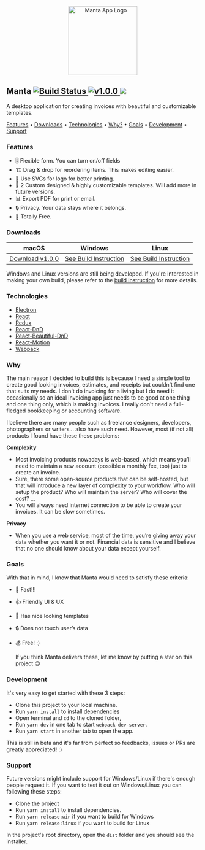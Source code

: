 <p align="center">
  <img src="https://d26dzxoao6i3hh.cloudfront.net/items/0M0W110L142j0t2H0W2X/manta-logo.svg" alt="Manta App Logo" width="180" height="auto"/>
</p>

<h2>
  Manta
  <a href="https://travis-ci.org/hql287/Manta">
    <img src="https://travis-ci.org/hql287/Manta.svg?branch=dev" alt="Build Status">
  </a>
  <a href="https://github.com/hql287/Manta/releases">
    <img src="https://img.shields.io/badge/version-1.0.0-green.svg" alt="v1.0.0">
  </a>
  <a href="./LICENSE.md">
    <img src="https://img.shields.io/badge/license-CC0-blue.svg">
  </a>
</h2>

A desktop application for creating invoices with beautiful and customizable templates.

<a href="#features">Features</a> •
<a href="#downloads">Downloads</a> •
<a href="#technologies">Technologies</a> •
<a href="#why">Why?</a> •
<a href="#goals">Goals</a> •
<a href="#development">Development</a> •
<a href="#support">Support</a>

### Features
* 🎚 Flexible form. You can turn on/off fields
* 🏗 Drag & drop for reordering items. This makes editing easier.
* 📐 Use SVGs for logo for better printing.
* 🎨 2 Custom designed & highly customizable templates. Will add more in future versions.
* 📊 Export PDF for print or email.
* 🔒 Privacy. Your data stays where it belongs.
* 💯 Totally Free.

### Downloads

macOS | Windows | Linux
-----------------| ---| ---|
<a href='https://github.com/hql287/Manta/releases/download/v1.0.0/Manta-1.0.0.dmg'>Download v1.0.0</a> | <a href="#support">See Build Instruction</a> | <a href="#support">See Build Instruction</a> |

Windows and Linux versions are still being developed. If you're interested in making your own build, please refer to the [build instruction](#support) for more details.

### Technologies
* [Electron](https://github.com/electron/electron)
* [React](https://github.com/facebook/react)
* [Redux](https://github.com/reactjs/redux)
* [React-DnD](https://github.com/react-dnd/react-dnd)
* [React-Beautiful-DnD](https://github.com/atlassian/react-beautiful-dnd)
* [React-Motion](https://github.com/chenglou/react-motion)
* [Webpack](https://github.com/webpack/webpack)


### Why
The main reason I decided to build this is because I need a simple tool to create good looking invoices, estimates, and receipts but couldn't find one  that suits my needs. I don't do invoicing for a living but I do need it occasionally so an ideal invoicing app just needs to be good at one thing and one thing only, which is making invoices. I really don't need a full-fledged bookkeeping or accounting software.

I believe there are many people such as freelance designers, developers, photographers or writers... also have such need. However, most (if not all) products I found have these these problems:

**Complexity**

* Most invoicing products nowadays is web-based, which means you’ll need to maintain a new account (possible a monthly fee, too) just to create an invoice.
* Sure, there some open-source products that can be self-hosted, but that will introduce a new layer of complexity to your workflow. Who will setup the product? Who will maintain the server? Who will cover the cost? ...
* You will always need internet connection to be able to create your invoices. It can be slow sometimes.

**Privacy**

* When you use a web service, most of the time, you’re giving away your data whether you want it or not. Financial data is sensitive and I believe that no one should know about your data except yourself.


### Goals
With that in mind, I know that Manta would need to satisfy these criteria:

* 🚀 Fast!!!
* 👍 Friendly UI & UX
* 🎉 Has nice looking templates
* 🔒 Does not touch user’s data
* 💰 Free! :)

  If you think Manta delivers these, let me know by putting a star on this project 😉

### Development

It's very easy to get started with these 3 steps:

* Clone this project to your local machine.
* Run `yarn install` to install dependencies
* Open terminal and `cd` to the cloned folder,
* Run `yarn dev` in one tab to start `webpack-dev-server`.
* Run `yarn start` in another tab to open the app.

This is still in beta and it's far from perfect so feedbacks, issues or PRs are greatly appreciated! :)

### Support

Future versions might include support for Windows/Linux if there's enough people request it. If you want to test it out on Windows/Linux you can following these steps:

* Clone the project
* Run `yarn install` to install dependencies.
* Run `yarn release:win` if you want to build for Windows
* Run `yarn release:linux` if you want to build for Linux

In the project's root directory, open the `dist` folder and you should see the installer.
